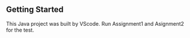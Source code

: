 ## Getting Started
This Java project was built by VScode.
Run Assignment1 and Asignment2 for the test.
